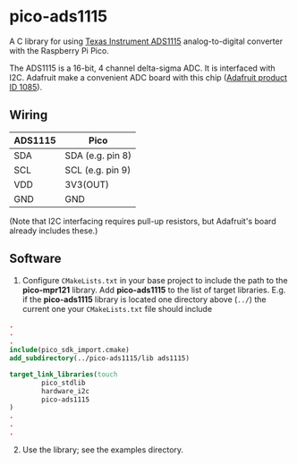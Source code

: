 # pico-ads1115

A C library for using [Texas Instrument ADS1115](https://www.ti.com/product/ADS1115) analog-to-digital converter with the Raspberry Pi Pico.

The ADS1115 is a 16-bit, 4 channel delta-sigma ADC. It is interfaced with I2C. Adafruit make a convenient ADC board with this chip ([Adafruit product ID 1085](https://www.adafruit.com/product/1085)).


## Wiring

ADS1115 | Pico 
--------|-----
SDA | SDA (e.g. pin 8)
SCL | SCL (e.g. pin 9)
VDD | 3V3(OUT)
GND | GND

(Note that I2C interfacing requires pull-up resistors, but Adafruit's board already includes these.)

## Software

1. Configure `CMakeLists.txt` in your base project to include the path to the **pico-mpr121** library. Add **pico-ads1115** to the list of target libraries. E.g. if the **pico-ads1115** library is located one directory above (`../`) the current one your `CMakeLists.txt` file should include
```cmake
.
.
.
include(pico_sdk_import.cmake)
add_subdirectory(../pico-ads1115/lib ads1115)

target_link_libraries(touch
        pico_stdlib
        hardware_i2c
        pico-ads1115
)
.
.
.
```

2. Use the library; see the examples directory.
